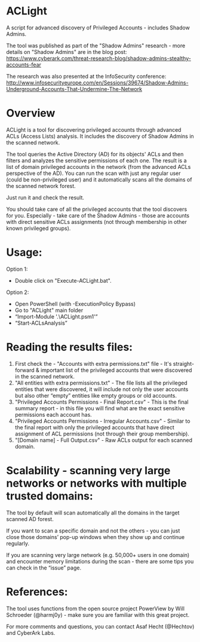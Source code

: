 # ACLight
A script for advanced discovery of Privileged Accounts - includes Shadow Admins.

The tool was published as part of the "Shadow Admins" research - more details on "Shadow Admins" are in the blog post: https://www.cyberark.com/threat-research-blog/shadow-admins-stealthy-accounts-fear

The research was also presented at the InfoSecurity conference:
http://www.infosecurityeurope.com/en/Sessions/39674/Shadow-Admins-Underground-Accounts-That-Undermine-The-Network

# Overview
ACLight is a tool for discovering privileged accounts through advanced ACLs (Access Lists) analysis.
It includes the discovery of Shadow Admins in the scanned network.

The tool queries the Active Directory (AD) for its objects' ACLs and then filters and analyzes the sensitive permissions of each one.
The result is a list of domain privileged accounts in the network (from the advanced ACLs perspective of the AD).
You can run the scan with just any regular user (could be non-privileged user) and it automatically scans all the domains of the scanned network forest.

Just run it and check the result.

You should take care of all the privileged accounts that the tool discovers for you.
Especially - take care of the Shadow Admins - those are accounts with direct sensitive ACLs assignments (not through membership in other known privileged groups).

# Usage:
Option 1:
-	Double click on "Execute-ACLight.bat".

Option 2:
-	Open PowerShell (with -ExecutionPolicy Bypass)
-	Go to "ACLight" main folder
-	“Import-Module '.\ACLight.psm1'”
-	“Start-ACLsAnalysis”

# Reading the results files:
1) First check the - "Accounts with extra permissions.txt" file - It's straight-forward & important list of the privileged accounts that were discovered in the scanned network.
2) "All entities with extra permissions.txt" - The file lists all the privileged entities that were discovered, it will include not only the user accounts but also other “empty” entities like empty groups or old accounts.
3) "Privileged Accounts Permissions - Final Report.csv" - This is the final summary report - in this file you will find what are the exact sensitive permissions each account has.
4) "Privileged Accounts Permissions - Irregular Accounts.csv" - Similar to the final report with only the privileged accounts that have direct assignment of ACL permissions (not through their group membership).
5) "[Domain name] - Full Output.csv" - Raw ACLs output for each scanned domain.

# Scalability - scanning very large networks or networks with multiple trusted domains:
The tool by default will scan automatically all the domains in the target scanned AD forest.

If you want to scan a specific domain and not the others - you can just close those domains’ pop-up windows when they show up and continue regularly.

If you are scanning very large network (e.g.  50,000+ users in one domain) and encounter memory limitations during the scan - there are some tips you can check in the “issue” page.

# References:
The tool uses functions from the open source project PowerView by Will Schroeder (@harmj0y) - make sure you are familiar with this great project.

For more comments and questions, you can contact Asaf Hecht (@Hechtov) and CyberArk Labs.
